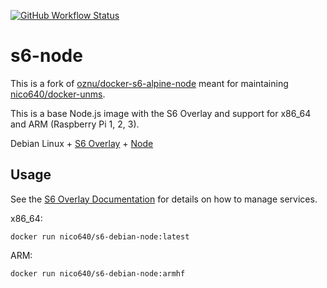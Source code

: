 [![GitHub Workflow Status](https://img.shields.io/github/workflow/status/Nico640/docker-s6-debian-node/Docker%20CI%20Release?style=for-the-badge)](https://github.com/Nico640/docker-s6-debian-node/actions?query=workflow%3A%22Docker+CI+Release%22) 

# s6-node
This is a fork of [oznu/docker-s6-alpine-node](https://github.com/oznu/docker-s6-alpine-node) meant for maintaining [nico640/docker-unms](https://github.com/Nico640/docker-unms).

This is a base Node.js image with the S6 Overlay and support for x86_64 and ARM (Raspberry Pi 1, 2, 3).

Debian Linux + [S6 Overlay](https://github.com/just-containers/s6-overlay) + [Node](https://nodejs.org/en/)

## Usage

See the [S6 Overlay Documentation](https://github.com/just-containers/s6-overlay) for details on how to manage services.

x86_64:

```shell
docker run nico640/s6-debian-node:latest
```

ARM:

```shell
docker run nico640/s6-debian-node:armhf
```
